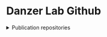 # Danzer Lab Github

<details>
<summary>Publication repositories</summary>
<br></br> 
- [ALS_Brain_Multiome](https://github.com/DanzerLab/ALS_Brain_Multiome): Single-nucleus ATAC-seq, RNA-Seq and FANS-Seq of the human motor cortex in ALS/ALS-FTD
</details>
